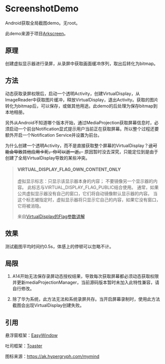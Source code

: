 # ScreenshotDemo
Android获取全局截图demo。无root。

此demo来源于项目[Arkscreen](github.com/blueskybone/ArkScreen)。

## 原理
创建虚拟显示器进行录屏，从录屏中获取画面缓冲序列，取出后转化为bitmap。

## 方法

动态获取录屏权限后，启动一个透明Activity，创建VirtualDisplay，从ImageReader中获取图片缓冲，释放VirtualDisplay，退出Activity。获取的图片转化为bitmap后，可以保存，或做其他用途。此demo的后处理为保存bitmap到本地相册。

另外从Android不知道哪个版本开始，通过MediaProjection获取屏幕信息时，必须启动一个前台Notification显式提示用户当前正在获取屏幕。所以整个过程还要额外开启一个Notification Service并设置为前台。

为什么创建一个透明Activity，而不是直接获取整个屏幕的VirtualDisplay？~~这可能会导致其他应用卡死，你可以逝一逝。~~ 原因暂时没去深究，只能定位到是由于创建了全局VirtualDisplay导致的某些冲突。

> #### VIRTUAL_DISPLAY_FLAG_OWN_CONTENT_ONLY
>
> 虚拟显示标志：只显示该显示器本身的内容； 不要镜像另一个显示器的内容。
> 此标志与VIRTUAL_DISPLAY_FLAG_PUBLIC结合使用。 通常，如果公共虚拟显示器没有自己的窗口，它们将自动镜像默认显示器的内容。 当这个标志被指定时，虚拟显示器将只显示它自己的内容，如果它没有窗口，它将被消隐。
>
> 来自[VirtualDisplay的Flag参数讲解](https://www.cnblogs.com/liming-1943546556/p/15544714.html)

## 效果
测试截图平均时间约0.5s，体感上的停顿可以忽略不计。

## 局限

1. A14开始无法保存录屏动态授权结果，导致每次获取屏幕都必须动态获取权限并更新mediaProjectionManager，当前源码版本暂时未加入此特性兼容，请自行修改。
  
2. 除了华为系统，此方法无法和系统录屏共存。当开启屏幕录制时，使用此方法截图会出现VirtualDisplay创建失败。

## 引用

悬浮窗框架：[EasyWindow](https://github.com/getActivity/EasyWindow)

吐司框架：[Toaster](https://github.com/getActivity/Toaster)

图标来源：https://ak.hypergryph.com/mymind
